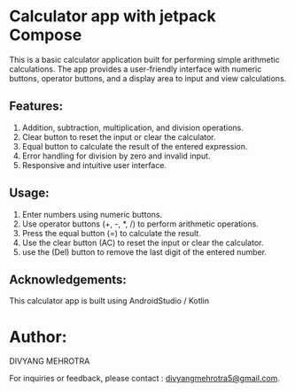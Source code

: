 # Calculator app with jetpack Compose

This is a basic calculator application built for performing simple arithmetic calculations. The app provides a user-friendly interface with numeric buttons, operator buttons, and a display area to input and view calculations.

## Features:
1. Addition, subtraction, multiplication, and division operations.
2. Clear button to reset the input or clear the calculator.
3. Equal button to calculate the result of the entered expression.
4. Error handling for division by zero and invalid input.
5. Responsive and intuitive user interface.

## Usage:
1. Enter numbers using numeric buttons.
2. Use operator buttons (+, -, *, /) to perform arithmetic operations.
3. Press the equal button (=) to calculate the result.
4. Use the clear button (AC) to reset the input or clear the calculator.
5. use the (Del) button to remove the last digit of the entered number.

## Acknowledgements:
This calculator app is built using AndroidStudio / Kotlin

# Author:
DIVYANG MEHROTRA

For inquiries or feedback, please contact : divyangmehrotra5@gmail.com.
